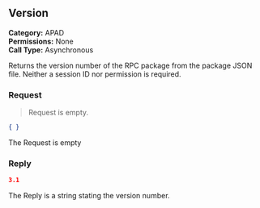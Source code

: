 ## Version

**Category:** APAD<br />**Permissions:** None<br />**Call Type:** Asynchronous

Returns the version number of the RPC package from the package JSON file.  Neither a session ID nor permission is required.

### Request

> Request is empty.

```json
{ }
```

The Request is empty

### Reply

```json
3.1
```

The Reply is a string stating the version number.
